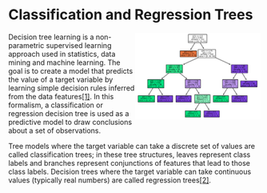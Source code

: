 # Classification and Regression Trees

<img src='decision-tree-iris.png' align='right' width=250 />

Decision tree learning is a non-parametric supervised learning approach used in statistics, data mining and machine learning. The goal is to create a model that predicts the value of a target variable by learning simple decision rules inferred from the data features[[1]](https://scikit-learn.org/stable/modules/tree.html). In this formalism, a classification or regression decision tree is used as a predictive model to draw conclusions about a set of observations.

Tree models where the target variable can take a discrete set of values are called classification trees; in these tree structures, leaves represent class labels and branches represent conjunctions of features that lead to those class labels. Decision trees where the target variable can take continuous values (typically real numbers) are called regression trees[[2]](https://en.wikipedia.org/wiki/Decision_tree_learning).



